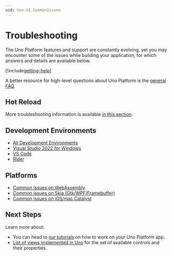 ```yaml
---
uid: Uno.UI.CommonIssues
---
```


# Troubleshooting

The Uno Platform features and support are constantly evolving, yet you may encounter some of the issues while building your application, for which answers and details are available below.

[!include[getting-help](includes/getting-help.md)]

A better resource for high-level questions about Uno Platform is the [general FAQ](xref:Uno.Development.FAQ).

## Hot Reload

More troubleshooting information is available [in this section](xref:Uno.Features.HotReload#troubleshooting).

## Development Environments

- [All Development Environments](xref:Uno.UI.CommonIssues.AllIDEs)
- [Visual Studio 2022 for Windows](xref:Uno.UI.CommonIssues.vs2022)
- [VS Code](xref:Uno.UI.CommonIssues.vscode)
- [Rider](xref:Uno.UI.CommonIssues.rider)

## Platforms

- [Common issues on WebAssembly](xref:Uno.UI.CommonIssues.Wasm)
- [Common issues on Skia (Gtk/WPF/Framebuffer)](xref:Uno.UI.CommonIssues.Skia)
- [Common issues on iOS/mac Catalyst](xref:Uno.UI.CommonIssues.IosCatalyst)

## Next Steps

Learn more about:

- You can head to [our tutorials](xref:Uno.GettingStarted.Tutorial1) on how to work on your Uno Platform app.
- [List of views implemented in Uno](implemented-views.md) for the set of available controls and their properties.
